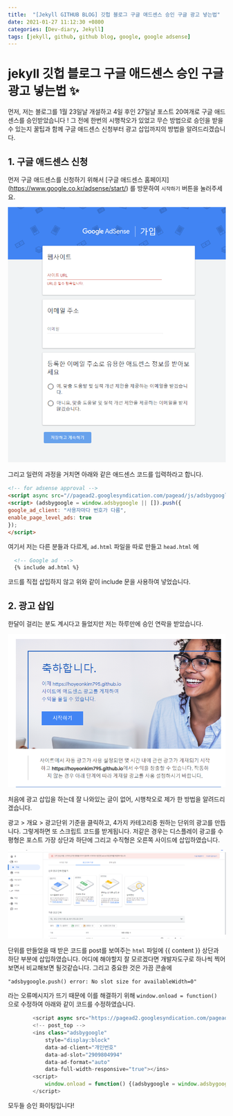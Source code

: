 ```yaml
---
title:  "[Jekyll GITHUB BLOG] 깃헙 블로그 구글 애드센스 승인 구글 광고 넣는법"
date: 2021-01-27 11:12:30 +0800
categories: [Dev-diary, Jekyll]
tags: [jekyll, github, github blog, google, google adsense]
---
```


# jekyll 깃헙 블로그 구글 애드센스 승인 구글 광고 넣는법 ✨

먼저, 저는 블로그를 1월 23일날 개설하고 4일 후인 27일날 포스트 20여개로 구글 애드센스를 승인받았습니다 ! 그 전에 한번의 시행착오가 있었고 무슨 방법으로 승인을 받을 수 있는지 꿀팁과 함께 구글 애드센스 신청부터 광고 삽입까지의 방법을 알려드리겠습니다.

## 1. 구글 애드센스 신청

먼저 구글 애드센스를 신청하기 위해서 [구글 애드센스 홈페이지] (https://www.google.co.kr/adsense/start/) 를 방문하여 `시작하기` 버튼을 눌러주세요.

![2](\assets\img\googleadsense\2.PNG)

그리고 일련의 과정을 거치면 아래와 같은 애드센스 코드를 입력하라고 합니다.

```html
<!-- for adsense approval -->
<script async src="//pagead2.googlesyndication.com/pagead/js/adsbygoogle.js"></script>
<script> (adsbygoogle = window.adsbygoogle || []).push({
google_ad_client: "사용자마다 번호가 다름",
enable_page_level_ads: true
});
</script>

```

여기서 저는 다른 분들과 다르게, `ad.html` 파일을 따로 만들고 `head.html` 에 

```html
  <!-- Google ad  -->
  {% include ad.html %}
```

코드를 직접 삽입하지 않고 위와 같이 include 문을 사용하여 넣었습니다.

## 2. 광고 삽입

한달이 걸리는 분도 계시다고 들었지만 저는 하루만에 승인 연락을 받았습니다. 

![1](\assets\img\googleadsense\1.PNG)

처음에 광고 삽입을 하는데 잘 나와있는 글이 없어, 시행착오로 제가 한 방법을 알려드리겠습니다.

광고 > 개요 > 광고단위 기준을 클릭하고, 4가지 카테고리중 원하는 단위의 광고를 만듭니다. 그렇게하면 또 스크립트 코드를 받게됩니다. 저같은 경우는 디스플레이 광고를 수평형은 포스트 가장 상단과 하단에 그리고 수직형은 오른쪽 사이드에 삽입하였습니다. 

![4](\assets\img\googleadsense\4.PNG)

단위를 만들었을 때 받은 코드를 post를 보여주는 `html` 파일에 {{ content }} 상단과 하단 부분에 삽입하였습니다. 어디에 해야할지 잘 모르겠다면 개발자도구로 하나씩 찍어보면서 비교해보면 될것같습니다.  그리고 중요한 것은 가끔 콘솔에 

```
"adsbygoogle.push() error: No slot size for availableWidth=0"
```

라는 오류메시지가 뜨기 때문에 이를 해결하기 위해 `window.onload = function() `으로 수정하여 아래와 같이 코드를 수정하였습니다.

```javascript
        <script async src="https://pagead2.googlesyndication.com/pagead/js/adsbygoogle.js"></script>
        <!-- post_top -->
        <ins class="adsbygoogle"
            style="display:block"
            data-ad-client="개인번호"
            data-ad-slot="2909804994"
            data-ad-format="auto"
            data-full-width-responsive="true"></ins>
        <script>
            window.onload = function() {(adsbygoogle = window.adsbygoogle || []).push({})};
        </script>
```

모두들 승인 화이팅입니다!